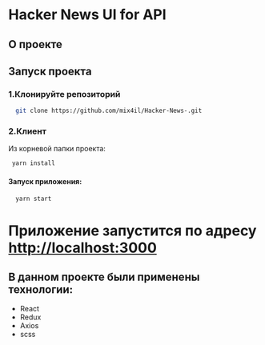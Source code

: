 # Hacker News UI for API

## О проекте

## Запуск проекта 
### 1.Клонируйте репозиторий 
 ```bash
   git clone https://github.com/mix4il/Hacker-News-.git
 ```
### 2.Клиент
 Из корневой папки проекта:
 ```bash 
  yarn install
 ```
#### Запуск приложения: 
 ```bash
   yarn start
 ```

# Приложение запустится по адресу [http://localhost:3000](http://localhost:3000)

## В данном проекте были применены технологии:
* React
* Redux
* Axios
* scss




